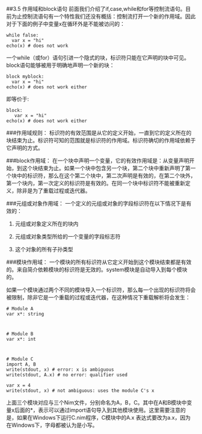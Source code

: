 ##3.5 作用域和block语句
前面我们介绍了if,case,while和for等控制流语句。目前为止控制流语句有一个特性我们还没有概括：控制流打开一个新的作用域。因此对于下面的例子中变量x在循环外是不能被访问的：

    while false:
      var x = "hi"
    echo(x) # does not work

一个while（或for）语句引进一个隐式的块，标识符只能在它声明的块中可见。block语句能够被用于明确地声明一个新的块：
  
    block myblock:
      var x = "hi"
    echo(x) # does not work either 
    
即等价于:

    block:
       var x = "hi"
    echo(x) # does not work either


###作用域规则：
标识符的有效范围是从它的定义开始，一直到它的定义所在的块结束为止。标识符可知的范围就是标识符的作用域。标识符确切的作用域依赖于它声明的方式。

###block作用域：
在一个块中声明一个变量，它的有效作用域是：从变量声明开始，到这个块结束为止。如果一个块中包含另一个块，第二个块中重新声明了第一个块中的标识符，那么在这个第二个块中，第二次声明是有效的，在第二个块外，第一个块内，第一次定义的标识符是有效的。在同一个块中标识符不能被重新定义，除非是为了重载过程或迭代器。

###元组或对象作用域：
一个定义的元组或对象的字段标识符在以下情况下是有效的：


1. 元组或对象定义所在的块内


1. 元组或对象类型所给的一个变量的字段标志符


1. 这个对象的所有子孙类型


###模块作用域：
一个模块的所有标识符从它定义开始到这个模块结束都是有效的。来自简介依赖模块的标识符是无效的。system模块是自动导入到每个模块的。

如果一个模块通过两个不同的模块导入一个标识符，那么每一个出现的标识符将会被限制，除非它是一个重载的过程或迭代器，在这种情况下重载解析将会发生：
 
    # Module A
    var x*: string
#
    # Module B
    var x*: int
#
    # Module C
    import A, B
    write(stdout, x) # error: x is ambiguous
    write(stdout, A.x) # no error: qualifier used

    var x = 4
    write(stdout, x) # not ambiguous: uses the module C's x

上面三个模块对应与三个Nim文件，分别命名为A，B，C。其中在A和B模块中变量x后面的*，表示可以通过import语句导入到其他模块使用。这里需要注意的是，如果在Windows下运行C.nim程序，C模块中的A.x 表达式要改为a.x，因为在Windows下，字母都被认为是小写。
